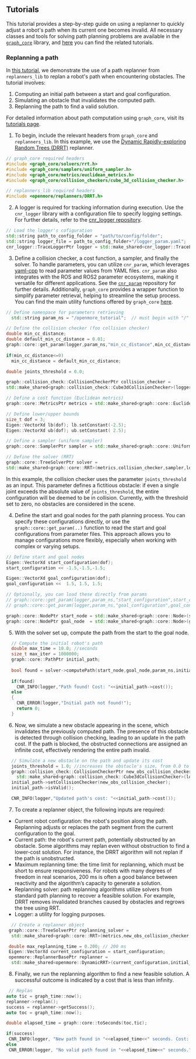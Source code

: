 ## Tutorials
This tutorial provides a step-by-step guide on using a replanner to quickly adjust a robot's path when its current one becomes invalid. All necessary classes and tools for solving path planning problems are available in the [`graph_core`](https://github.com/JRL-CARI-CNR-UNIBS/graph_core) library, and [here](https://github.com/JRL-CARI-CNR-UNIBS/graph_core/blob/master/docs/tutorial/tutorial_intro.md) you can find the related tutorials.

### Replanning a path
In [this tutorial](https://github.com/JRL-CARI-CNR-UNIBS/replanners_lib/blob/master/documentation/tutorial/tutorial1.cpp), we demonstrate the use of a path replanner from `replanners_lib` to  replan a robot's path when encountering obstacles. The tutorial involves:

1. Computing an initial path between a start and goal configuration.
2. Simulating an obstacle that invalidates the computed path.
3. Replanning the path to find a valid solution.

For detailed information about path computation using `graph_core`, visit its [tutorials page](https://github.com/JRL-CARI-CNR-UNIBS/graph_core/blob/master/docs/tutorial/tutorial_intro.md).

1. To begin, include the relevant headers from `graph_core` and `replanners_lib`. In this example, we use the [Dynamic Rapidly-exploring Random Trees (DRRT)](https://ieeexplore.ieee.org/document/1641879) replanner.

```cpp
// graph_core required headers
#include <graph_core/solvers/rrt.h>
#include <graph_core/samplers/uniform_sampler.h>
#include <graph_core/metrics/euclidean_metrics.h>
#include <graph_core/collision_checkers/cube_3d_collision_checker.h>

// replanners_lib required headers
#include <openmore/replanners/DRRT.h>
```

2. A logger is required for tracking information during execution. Use the `cnr_logger` library with a configuration file to specify logging settings. For further details, refer to the [cnr_logger repository](https://github.com/CNR-STIIMA-IRAS/cnr_logger).
```cpp
// Load the logger's cofiguration
std::string path_to_config_folder = "path/to/config/folder";
std::string logger_file = path_to_config_folder+"/logger_param.yaml";
cnr_logger::TraceLoggerPtr logger = std::make_shared<cnr_logger::TraceLogger>("openmore_tutorial_loggers",logger_file);
```

3. Define a collision checker, a cost function, a sampler, and finally the solver.
To handle parameters, you can utilize `cnr_param`, which leverages [yaml-cpp](https://github.com/jbeder/yaml-cpp) to read parameter values from YAML files. `cnr_param` also integrates with the ROS and ROS2 parameter ecosystems, making it versatile for different applications. See the [`cnr_param`](https://github.com/CNR-STIIMA-IRAS/cnr_param) repository for further details. Additionally, `graph_core` provides a wrapper function to simplify parameter retrieval, helping to streamline the setup process. You can find the main utility functions offered by `graph_core` [here](https://github.com/JRL-CARI-CNR-UNIBS/graph_core/blob/master/graph_core/include/graph_core/util.h).

```cpp
// Define namespace for parameters retrieving
  std::string param_ns = "/openmore_tutorial";  // must begin with "/"

// Define the collision checker (foo collision checker)
double min_cc_distance;
double default_min_cc_distance = 0.01;
graph::core::get_param(logger,param_ns,"min_cc_distance",min_cc_distance,min_cc_distance); //wrapper to cnr_param functions
  
if(min_cc_distance<=0)
  min_cc_distance = default_min_cc_distance;

double joints_threshold = 0.0;

graph::collision_check::CollisionCheckerPtr collision_checker = 
std::make_shared<graph::collision_check::Cube3dCollisionChecker>(logger,joints_threshold,min_cc_distance);

// Define a cost function (Euclidean metrics)
graph::core::MetricsPtr metrics = std::make_shared<graph::core::EuclideanMetrics>(logger);

// Define lower/upper bounds
size_t dof = 3; 
Eigen::VectorXd lb(dof); lb.setConstant(-2.5);
Eigen::VectorXd ub(dof); ub.setConstant( 2.5);

// Define a sampler (uniform sampler)
graph::core::SamplerPtr sampler = std::make_shared<graph::core::UniformSampler>(lb,ub,logger);

// Define the solver (RRT)
graph::core::TreeSolverPtr solver =
std::make_shared<graph::core::RRT>(metrics,collision_checker,sampler,logger);
```
In this example, the collision checker uses the parameter `joints_threshold` as an input. This parameter defines a fictitious obstacle: if even a single joint exceeds the absolute value of `joints_threshold`, the entire configuration will be deemed to be in collision. Currently, with the threshold set to zero, no obstacles are considered in the scene.

4. Define the start and goal nodes for the path planning process. You can specify these configurations directly, or use the `graph::core::get_param(..)` function to read the start and goal configurations from parameter files. This approach allows you to manage configurations more flexibly, especially when working with complex or varying setups.

```cpp
// Define start and goal nodes
Eigen::VectorXd start_configuration(dof);
start_configuration << -1.5,-1.5,-1.5;

Eigen::VectorXd goal_configuration(dof);
goal_configuration <<  1.5, 1.5, 1.5;

// Optionally, you can load these directly from params
// graph::core::get_param(logger,param_ns,"start_configuration",start_configuration);
// graph::core::get_param(logger,param_ns,"goal_configuration",goal_configuration)

graph::core::NodePtr start_node = std::make_shared<graph::core::Node>(start_configuration,logger);
graph::core::NodePtr goal_node  = std::make_shared<graph::core::Node>(goal_configuration, logger);
```

5. With the solver set up, compute the path from the start to the goal node.

```cpp
  // Compute the initial robot's path
  double max_time = 10.0; //seconds
  size_t max_iter = 1000000;
  graph::core::PathPtr initial_path;
  
  bool found = solver->computePath(start_node,goal_node,param_ns,initial_path,max_time,max_iter);
  
  if(found)
    CNR_INFO(logger,"Path found! Cost: "<<initial_path->cost());
  else
  {
    CNR_ERROR(logger,"Initial path not found!");
    return 0;
  }
```

6. Now, we simulate a new obstacle appearing in the scene, which invalidates the previously computed path.
 The presence of this obstacle is detected through collision checking, leading to an update in the path cost.
  If the path is blocked, the obstructed connections are assigned an infinite cost, effectively rendering the entire path invalid.

```cpp
  // Simulate a new obstacle on the path and update its cost
  joints_threshold = 1.0; //increases the obstacle's size, from 0.0 to 1.0 on each robot's joint
  graph::collision_check::CollisionCheckerPtr new_obs_collision_checker = 
    std::make_shared<graph::collision_check::Cube3dCollisionChecker>(logger,joints_threshold,min_cc_distance);
  initial_path->setCollisionChecker(new_obs_collision_checker);
  initial_path->isValid();

  CNR_INFO(logger,"Updated path's cost: "<<initial_path->cost());
```
7. To create a replanner object, the following inputs are required:
- Current robot configuration: the robot's position along the path. Replanning adjusts or replaces the path segment from the current configuration to the goal.
- Current path: the robot's current path, potentially obstructed by an obstacle. Some algorithms may replan even without obstruction to find a lower-cost solution. For instance, the DRRT algorithm will not replan if the path is unobstructed.
- Maximum replanning time: the time limit for replanning, which must be short to ensure responsiveness. For robots with many degrees of freedom in real scenarios, 200 ms is often a good balance between reactivity and the algorithm’s capacity to generate a solution.
- Replanning solver: path replanning algorithms utilize solvers from standard path planning to recover a feasible solution. For example, DRRT removes invalidated branches caused by obstacles and regrows the tree using RRT.
- Logger: a utility for logging purposes.
 ```cpp
   // Create a replanner object
  graph::core::TreeSolverPtr replanning_solver =
   std::make_shared<graph::core::RRT>(metrics,new_obs_collision_checker,sampler,logger);

  double max_replanning_time = 0.200; // 200 ms
  Eigen::VectorXd current_configuration = start_configuration;
  openmore::ReplannerBasePtr replanner =
   std::make_shared<openmore::DynamicRRT>(current_configuration,initial_path,max_time,replanning_solver,logger);
 ```
8. Finally, we run the replanning algorithm to find a new feasible solution.
 A successful outcome is indicated by a cost that is less than infinity.
 ```cpp
  // Replan
auto tic = graph_time::now();
replanner->replan();
success = replanner->getSuccess();
auto toc = graph_time::now();

double elapsed_time = graph::core::toSeconds(toc,tic);

if(success)
  CNR_INFO(logger, "New path found in "<<elapsed_time<<" seconds. Cost: "<<replanner->getReplannedPath()->cost());
else
  CNR_ERROR(logger, "No valid path found in "<<elapsed_time<<" seconds.");
```